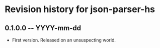 # Revision history for json-parser-hs

## 0.1.0.0 -- YYYY-mm-dd

* First version. Released on an unsuspecting world.

